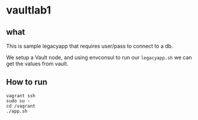 # vaultlab1

## what

This is sample legacyapp that requires user/pass to connect to a db.

We setup a Vault node, and using envconsul to run our `legacyapp.sh` we can get the values from vault.

## How to run

```
vagrant ssh
sudo su -
cd /vagrant
./app.sh
```
